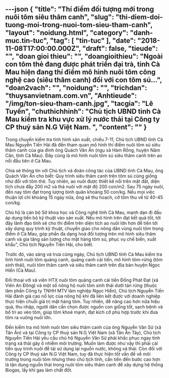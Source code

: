---json
{
    "title": "Thí điểm đối tượng mới trong nuôi tôm siêu thâm canh",
    "slug": "thi-diem-doi-tuong-moi-trong-nuoi-tom-sieu-tham-canh",
    "layout": "noidung.html",
    "category": "danh-muc.tin-tuc",
    "tag": [
        "tin-tuc"
    ],
    "date": "2018-11-08T17:00:00.000Z",
    "draft": false,
    "tieude": "",
    "doan gioi thieu": "",
    "doangioithieu": "Ngoài con tôm thẻ đang được phát triển đại trà, tỉnh Cà Mau hiện đang thí điểm mô hình nuôi tôm công nghệ cao (siêu thâm canh) đối với con tôm sú...",
    "doan2vach": "",
    "noidung": "",
    "trichdan": "thuysanvietnam.com.vn",
    "Anhtieude": "/img/ton-sieu-tham-canh.jpg",
    "tacgia": "Lê Tuyến",
    "chuthichhinh": "Chủ tịch UBND tỉnh Cà Mau kiểm tra khu vực xử lý nước thải tại Công ty CP thuỷ sản N.G Việt Nam. ",
    "__content__": ""
}
---
<p>Trong chuyến kiểm tra t&igrave;nh h&igrave;nh sản xuất, chiều 7-11, Chủ tịch UBND tỉnh C&agrave; Mau Nguyễn Tiến Hải đ&atilde; đến tham quan m&ocirc; h&igrave;nh th&iacute; điểm nu&ocirc;i t&ocirc;m s&uacute; si&ecirc;u th&acirc;m canh của gia đ&igrave;nh &ocirc;ng Qu&aacute;ch Văn Ấn (ngụ x&atilde; H&agrave;m Rồng, huyện Năm Căn, tỉnh C&agrave; Mau). Đ&acirc;y cũng l&agrave; m&ocirc; h&igrave;nh nu&ocirc;i t&ocirc;m s&uacute; si&ecirc;u th&acirc;m canh tr&ecirc;n ao nổi đầu ti&ecirc;n ở C&agrave; Mau.</p>

<p>Chia sẻ th&ocirc;ng tin với Chủ tịch v&agrave; đo&agrave;n c&ocirc;ng t&aacute;c của UBND tỉnh C&agrave; Mau, &ocirc;ng Qu&aacute;ch Văn Ấn cho biết: Quy tr&igrave;nh si&ecirc;u th&acirc;m canh tr&ecirc;n t&ocirc;m s&uacute; cũng giống như đối với t&ocirc;m thẻ. Tuy nhi&ecirc;n, ao nu&ocirc;i được thiết kế nổi tr&ecirc;n mặt đất, diện t&iacute;ch chưa đầy 200 m2 v&agrave; thả nu&ocirc;i với mật độ 200 con/m2. Sau 75 ng&agrave;y nu&ocirc;i, đến nay t&ocirc;m đạt trọng lượng b&igrave;nh qu&acirc;n khoảng 50 con/kg. Nếu mọi việc thuận lợi chỉ khoảng 15 ng&agrave;y nữa, &ocirc;ng sẽ thu hoạch, cỡ t&ocirc;m thu về từ 40-45 con/kg.</p>

<p>Chủ hộ l&agrave; c&aacute;n bộ Sở khoa học v&agrave; C&ocirc;ng nghệ tỉnh C&agrave; Mau, mạnh dạn đi đầu &aacute;p dụng tiến bộ kỹ thuật v&agrave;o sản xuất. Nếu m&ocirc; h&igrave;nh tr&ecirc;n đạt kết quả tốt, tới đ&acirc;y l&atilde;nh đạo tỉnh sẽ cho th&iacute; điểm tr&ecirc;n diện t&iacute;ch ao nu&ocirc;i lớn hơn để tiến tới x&acirc;y dựng quy tr&igrave;nh kỹ thuật, chuyển giao cho n&ocirc;ng d&acirc;n v&ugrave;ng nu&ocirc;i t&ocirc;m trọng điểm ở C&agrave; Mau, g&oacute;p phần đa dạng ho&aacute; đối tượng tr&ecirc;n m&ocirc; h&igrave;nh si&ecirc;u th&acirc;m canh v&agrave; gia tăng sản lượng cho mặt h&agrave;ng t&ocirc;m s&uacute;, phục vụ chế biến, xuất khẩu&rdquo;, Chủ tịch Nguyễn Tiến Hải, cho biết.</p>

<p>Trước đ&oacute;, v&agrave;o s&aacute;ng v&agrave; trưa c&ugrave;ng ng&agrave;y, Chủ tịch UBND tỉnh C&agrave; Mau kiểm tra t&igrave;nh h&igrave;nh nu&ocirc;i t&ocirc;m quảng canh, quảng canh cải tiến, m&ocirc; h&igrave;nh t&ocirc;m-rừng (t&ocirc;m sinh th&aacute;i), nu&ocirc;i t&ocirc;m th&acirc;m canh v&agrave; si&ecirc;u th&acirc;m canh tr&ecirc;n địa b&agrave;n huyện Ngọc Hiển (C&agrave; Mau).</p>

<p>Đối thoại với x&atilde; vi&ecirc;n HTX nu&ocirc;i t&ocirc;m quảng canh cải tiến Đồng Ph&aacute;t Đạt (x&atilde; Vi&ecirc;n An Đ&ocirc;ng) v&agrave; một số n&ocirc;ng hộ nu&ocirc;i t&ocirc;m sinh th&aacute;i dưới t&aacute;n rừng (thuộc l&acirc;m phần C&ocirc;ng ty TNHH MTV l&acirc;m nghiệp Ngọc Hiển), Chủ tịch Nguyễn Tiến Hải đ&aacute;nh gi&aacute; cao nỗ lực của n&ocirc;ng hộ khi đ&atilde; li&ecirc;n kết được với doanh nghiệp thực hiện chuỗi gi&aacute; trị mặt h&agrave;ng t&ocirc;m. Tuy nhi&ecirc;n, để n&acirc;ng cao hơn nữa hiệu quả, thu nhập, người d&acirc;n cần chọn được nguồn con giống tốt, sạch bệnh v&agrave; bố tr&iacute; ao v&egrave;o t&ocirc;m, gi&uacute;p t&ocirc;m khoẻ mạnh, đạt k&iacute;ch cỡ ph&ugrave; hợp trước khi đưa t&ocirc;m ra vu&ocirc;ng nu&ocirc;i lớn.</p>

<p>Đến kiểm tra m&ocirc; h&igrave;nh nu&ocirc;i t&ocirc;m si&ecirc;u th&acirc;m canh của &ocirc;ng Nguyễn Văn Sử (x&atilde; T&acirc;n &Acirc;n) v&agrave; tại C&ocirc;ng ty CP thuỷ sản N.G Việt Nam (x&atilde; T&acirc;n &Acirc;n T&acirc;y), Chủ tịch Nguyễn Tiến Hải y&ecirc;u cầu chủ hộ Nguyễn Văn Sử phải khắc phục ngay t&igrave;nh trạng xả thải g&acirc;y &ocirc; nhiễm m&ocirc;i trường. Muốn l&agrave;m được như vậy th&igrave; phải cải tiến quy tr&igrave;nh nu&ocirc;i để t&aacute;i sử dụng lại nguồn nước, kh&ocirc;ng xả thải. C&ograve;n đối với C&ocirc;ng ty CP thuỷ sản N.G Việt Nam, tuy đ&atilde; thực hiện tốt vấn đề về m&ocirc;i trường trong nu&ocirc;i t&ocirc;m nhưng theo chủ tịch tỉnh, cần tiến đến bước cao hơn l&agrave; tận dụng nguồn thải trong nu&ocirc;i t&ocirc;m si&ecirc;u th&acirc;m canh để x&acirc;y dựng hệ thống Biogas, lấy kh&iacute; gas l&agrave;m chất đốt.</p>
